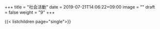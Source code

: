 +++
title =  "社会活動"
date = 2019-07-21T14:06:22+09:00
image = ""
draft = false
weight = "9"
+++

{{< listchildren page="single">}}



